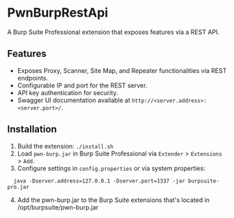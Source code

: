 # PwnBurpRestApi

A Burp Suite Professional extension that exposes features via a REST API.

## Features
- Exposes Proxy, Scanner, Site Map, and Repeater functionalities via REST endpoints.
- Configurable IP and port for the REST server.
- API key authentication for security.
- Swagger UI documentation available at `http://<server.address>:<server.port>/`.

## Installation
1. Build the extension: `./install.sh`
2. Load `pwn-burp.jar` in Burp Suite Professional via `Extender` > `Extensions` > `Add`.
3. Configure settings in `config.properties` or via system properties:
```
  java -Dserver.address=127.0.0.1 -Dserver.port=1337 -jar burpsuite-pro.jar
```
4. Add the pwn-burp.jar to the Burp Suite extensions that's located in /opt/burpsuite/pwn-burp.jar
